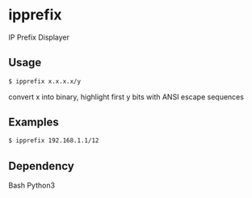 # ipprefix
IP Prefix Displayer

## Usage 

```sh
$ ipprefix x.x.x.x/y
```

convert x into binary, highlight first y bits with ANSI escape sequences

## Examples

```sh
$ ipprefix 192.168.1.1/12
```

## Dependency

Bash
Python3

